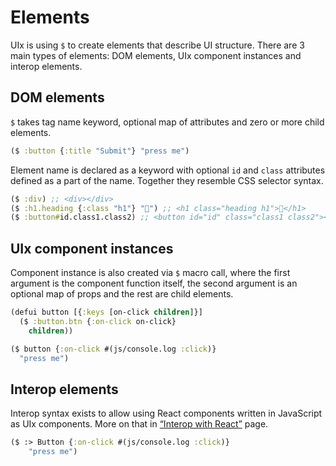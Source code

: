 # Elements

UIx is using `$` to create elements that describe UI structure. There are 3 main types of elements: DOM elements, UIx component instances and interop elements.

## DOM elements

`$` takes tag name keyword, optional map of attributes and zero or more child elements.

```clojure
($ :button {:title "Submit"} "press me")
```

Element name is declared as a keyword with optional `id` and `class` attributes defined as a part of the name. Together they resemble CSS selector syntax.

```clojure
($ :div) ;; <div></div>
($ :h1.heading {:class "h1"} "👋") ;; <h1 class="heading h1">👋</h1>
($ :button#id.class1.class2) ;; <button id="id" class="class1 class2"></button>
```

## UIx component instances

Component instance is also created via `$` macro call, where the first argument is the component function itself, the second argument is an optional map of props and the rest are child elements.

```clojure
(defui button [{:keys [on-click children]}]
  ($ :button.btn {:on-click on-click}
    children))

($ button {:on-click #(js/console.log :click)}
  "press me")
```

## Interop elements

Interop syntax exists to allow using React components written in JavaScript as UIx components. More on that in [“Interop with React”](/docs/interop-with-react.md) page.

```clojure
($ :> Button {:on-click #(js/console.log :click)}
    "press me")
```
